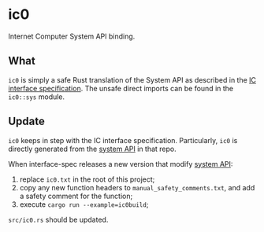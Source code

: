 # ic0

Internet Computer System API binding.

## What

`ic0` is simply a safe Rust translation of the System API as described in the [IC interface specification][1]. The unsafe direct imports can be found in the `ic0::sys` module.

## Update

`ic0` keeps in step with the IC interface specification. Particularly, `ic0` is directly generated from the [system API][1] in that repo.

When interface-spec releases a new version that modify [system API][1]:

1. replace `ic0.txt` in the root of this project;
2. copy any new function headers to `manual_safety_comments.txt`, and add a safety comment for the function;
3. execute `cargo run --example=ic0build`;

`src/ic0.rs` should be updated.

[1]: https://internetcomputer.org/docs/current/references/ic-interface-spec/#system-api-imports
